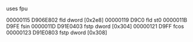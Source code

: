 uses fpu

00000115  D906E802          fld dword [0x2e8]
00000119  D9C0              fld st0
0000011B  D9FE              fsin
0000011D  D91E0403          fstp dword [0x304]
00000121  D9FF              fcos
00000123  D91E0803          fstp dword [0x308]
